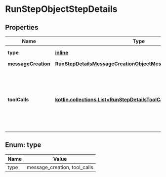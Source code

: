 
# RunStepObjectStepDetails

## Properties
| Name | Type | Description | Notes |
| ------------ | ------------- | ------------- | ------------- |
| **type** | [**inline**](#Type) | Always &#x60;message_creation&#x60;. |  |
| **messageCreation** | [**RunStepDetailsMessageCreationObjectMessageCreation**](RunStepDetailsMessageCreationObjectMessageCreation.md) |  |  |
| **toolCalls** | [**kotlin.collections.List&lt;RunStepDetailsToolCallsObjectToolCallsInner&gt;**](RunStepDetailsToolCallsObjectToolCallsInner.md) | An array of tool calls the run step was involved in. These can be associated with one of three types of tools: &#x60;code_interpreter&#x60;, &#x60;file_search&#x60;, or &#x60;function&#x60;.  |  |


<a id="Type"></a>
## Enum: type
| Name | Value |
| ---- | ----- |
| type | message_creation, tool_calls |




